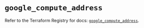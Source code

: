 # `google_compute_address`

Refer to the Terraform Registry for docs: [`google_compute_address`](https://registry.terraform.io/providers/hashicorp/google/5.40.0/docs/resources/compute_address).
